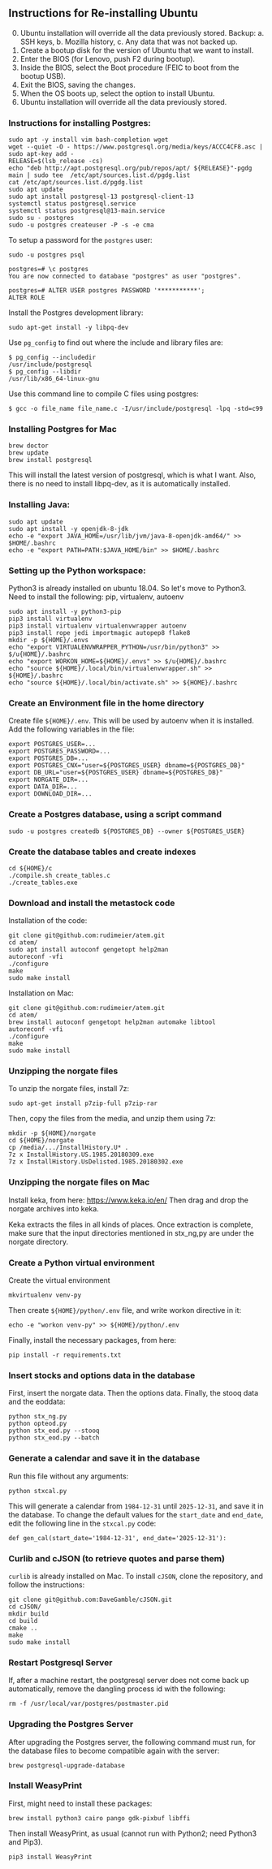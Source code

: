 ## Instructions for Re-installing Ubuntu

0. Ubuntu installation will override all the data previously stored. Backup:
   a. SSH keys,
   b. Mozilla history,
   c. Any data that was not backed up.
1. Create a bootup disk for the version of Ubuntu that we want to install.
2. Enter the BIOS (for Lenovo, push F2 during bootup).
3. Inside the BIOS, select the Boot procedure (FEIC to boot from the
bootup USB).
4. Exit the BIOS, saving the changes.
5. When the OS boots up, select the option to install Ubuntu.
6. Ubuntu installation will override all the data previously stored.


### Instructions for installing Postgres:
```
sudo apt -y install vim bash-completion wget
wget --quiet -O - https://www.postgresql.org/media/keys/ACCC4CF8.asc | sudo apt-key add -
RELEASE=$(lsb_release -cs)
echo "deb http://apt.postgresql.org/pub/repos/apt/ ${RELEASE}"-pgdg main | sudo tee  /etc/apt/sources.list.d/pgdg.list
cat /etc/apt/sources.list.d/pgdg.list
sudo apt update
sudo apt install postgresql-13 postgresql-client-13
systemctl status postgresql.service
systemctl status postgresql@13-main.service 
sudo su - postgres
sudo -u postgres createuser -P -s -e cma
```

To setup a password for the `postgres` user:
```
sudo -u postgres psql

postgres=# \c postgres
You are now connected to database "postgres" as user "postgres".

postgres=# ALTER USER postgres PASSWORD '***********';
ALTER ROLE
```

Install the Postgres development library:
```
sudo apt-get install -y libpq-dev
```

Use `pg_config` to find out where the include and library files are:
```
$ pg_config --includedir
/usr/include/postgresql
$ pg_config --libdir
/usr/lib/x86_64-linux-gnu
```

Use this command line to compile C files using postgres:
```
$ gcc -o file_name file_name.c -I/usr/include/postgresql -lpq -std=c99
```

### Installing Postgres for Mac

```
brew doctor
brew update
brew install postgresql
```

This will install the latest version of postgresql, which is what I
want.  Also, there is no need to install libpq-dev, as it is
automatically installed.


### Installing Java:
```
sudo apt update
sudo apt install -y openjdk-8-jdk
echo -e "export JAVA_HOME=/usr/lib/jvm/java-8-openjdk-amd64/" >> $HOME/.bashrc
echo -e "export PATH=PATH:$JAVA_HOME/bin" >> $HOME/.bashrc
```

### Setting up the Python workspace:

Python3 is already installed on ubuntu 18.04.  So let's move to Python3.
Need to install the following: pip, virtualenv, autoenv

```
sudo apt install -y python3-pip
pip3 install virtualenv
pip3 install virtualenv virtualenvwrapper autoenv
pip3 install rope jedi importmagic autopep8 flake8
mkdir -p ${HOME}/.envs
echo "export VIRTUALENVWRAPPER_PYTHON=/usr/bin/python3" >> $/u{HOME}/.bashrc
echo "export WORKON_HOME=${HOME}/.envs" >> $/u{HOME}/.bashrc
echo "source ${HOME}/.local/bin/virtualenvwrapper.sh" >> ${HOME}/.bashrc
echo "source ${HOME}/.local/bin/activate.sh" >> ${HOME}/.bashrc
```

### Create an Environment file in the home directory

Create file `${HOME}/.env`.  This will be used by autoenv when it is
installed. Add the following variables in the file:

```
export POSTGRES_USER=...
export POSTGRES_PASSWORD=...
export POSTGRES_DB=...
export POSTGRES_CNX="user=${POSTGRES_USER} dbname=${POSTGRES_DB}"
export DB_URL="user=${POSTGRES_USER} dbname=${POSTGRES_DB}"
export NORGATE_DIR=...
export DATA_DIR=...
export DOWNLOAD_DIR=...
```

### Create a Postgres database, using a script command

```
sudo -u postgres createdb ${POSTGRES_DB} --owner ${POSTGRES_USER}
```

### Create the database tables and create indexes

```
cd ${HOME}/c
./compile.sh create_tables.c
./create_tables.exe
```

### Download and install the metastock code

Installation of the code:

```
git clone git@github.com:rudimeier/atem.git
cd atem/
sudo apt install autoconf gengetopt help2man
autoreconf -vfi
./configure 
make
sudo make install
```

Installation on Mac:

```
git clone git@github.com:rudimeier/atem.git
cd atem/
brew install autoconf gengetopt help2man automake libtool
autoreconf -vfi
./configure 
make
sudo make install
```

### Unzipping the norgate files

To unzip the norgate files, install 7z:

```
sudo apt-get install p7zip-full p7zip-rar
```

Then, copy the files from the media, and unzip them using 7z:

```
mkdir -p ${HOME}/norgate
cd ${HOME}/norgate
cp /media/.../InstallHistory.U* .
7z x InstallHistory.US.1985.20180309.exe 
7z x InstallHistory.UsDelisted.1985.20180302.exe 
```

### Unzipping the norgate files on Mac

Install keka, from here: https://www.keka.io/en/ Then drag and drop
the norgate archives into keka.

Keka extracts the files in all kinds of places.  Once extraction is
complete, make sure that the input directories mentioned in stx_ng,py
are under the norgate directory.

### Create a Python virtual environment

Create the virtual environment
```
mkvirtualenv venv-py
```

Then create `${HOME}/python/.env` file, and write workon directive in
it:
```
echo -e "workon venv-py" >> ${HOME}/python/.env
```

Finally, install the necessary packages, from here:
```
pip install -r requirements.txt
```


### Insert stocks and options data in the database

First, insert the norgate data.  Then the options data.  Finally, the
stooq data and the eoddata:
```
python stx_ng.py
python opteod.py
python stx_eod.py --stooq
python stx_eod.py --batch
```

### Generate a calendar and save it in the database

Run this file without any arguments:
```
python stxcal.py
```

This will generate a calendar from `1984-12-31` until `2025-12-31`,
and save it in the database.  To change the default values for the
`start_date` and `end_date`, edit the following line in the
`stxcal.py` code:

```
def gen_cal(start_date='1984-12-31', end_date='2025-12-31'):
```

### Curlib and cJSON (to retrieve quotes and parse them)
`curlib` is already installed on Mac.
To install `cJSON`, clone the repository, and follow the instructions:
```
git clone git@github.com:DaveGamble/cJSON.git
cd cJSON/
mkdir build
cd build
cmake ..
make
sudo make install
```

### Restart Postgresql Server 

If, after a machine restart, the postgresql server does not come back
up automatically, remove the dangling process id with the following:

```
rm -f /usr/local/var/postgres/postmaster.pid
```

### Upgrading the Postgres Server 

After upgrading the Postgres server, the following command must run,
for the database files to become compatible again with the server:
```
brew postgresql-upgrade-database
```

### Install WeasyPrint

First, might need to install these packages:
```
brew install python3 cairo pango gdk-pixbuf libffi
```

Then install WeasyPrint, as usual (cannot run with Python2; need
Python3 and Pip3).

```
pip3 install WeasyPrint
```
